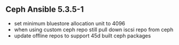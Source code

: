 ## Ceph Ansible 5.3.5-1

* set minimum bluestore allocation unit to 4096
* when using custom ceph repo still pull down iscsi repo from ceph
* update offline repos to support 45d built ceph packages
